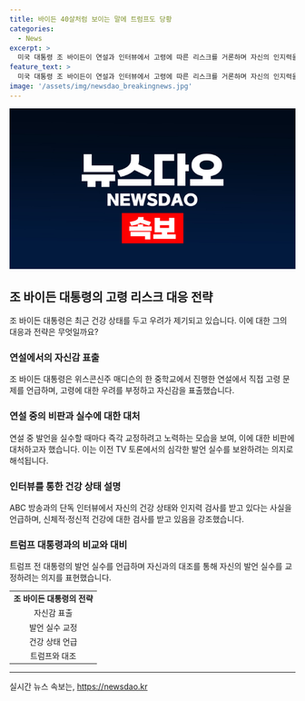 ```yaml
---
title: 바이든 40살처럼 보이는 말에 트럼프도 당황
categories:
  - News
excerpt: >
  미국 대통령 조 바이든이 연설과 인터뷰에서 고령에 따른 리스크를 거론하며 자신의 인지력을 강조했다. 바이든은 고령과 관련된 우려를 거론하고, 일자리 창출, 건강보험 개혁, 학자금 대출 탕감 등의 성과를 강조하며 논란을 어떻게 상쇄해 나가고자 하는지를 보여주었다. 이에 더하여, 인터뷰에서는 매일 인지력 및 신경 검사를 받고 있음을 강조하며 승리한 대통령으로써 자신의 능력을 다시 한번 어필하고 있다.
feature_text: >
  미국 대통령 조 바이든이 연설과 인터뷰에서 고령에 따른 리스크를 거론하며 자신의 인지력을 강조했다. 바이든은 고령과 관련된 우려를 거론하고, 일자리 창출, 건강보험 개혁, 학자금 대출 탕감 등의 성과를 강조하며 논란을 어떻게 상쇄해 나가고자 하는지를 보여주었다. 이에 더하여, 인터뷰에서는 매일 인지력 및 신경 검사를 받고 있음을 강조하며 승리한 대통령으로써 자신의 능력을 다시 한번 어필하고 있다.
image: '/assets/img/newsdao_breakingnews.jpg'
---
```


<p><img src="/assets/img/newsdao_breakingnews.jpg" alt="implanttips 속보" /></p>

<h2 data-ke-size="size26">조 바이든 대통령의 고령 리스크 대응 전략</h2>

<p data-ke-size="size16">조 바이든 대통령은 최근 건강 상태를 두고 우려가 제기되고 있습니다. 이에 대한 그의 대응과 전략은 무엇일까요?</p>

<h3 data-ke-size="size24">연설에서의 자신감 표출</h3>

<p data-ke-size="size16">조 바이든 대통령은 위스콘신주 매디슨의 한 중학교에서 진행한 연설에서 직접 고령 문제를 언급하며, 고령에 대한 우려를 부정하고 자신감을 표출했습니다.</p>

<h3 data-ke-size="size24">연설 중의 비판과 실수에 대한 대처</h3>

<p data-ke-size="size16">연설 중 발언을 실수할 때마다 즉각 교정하려고 노력하는 모습을 보여, 이에 대한 비판에 대처하고자 했습니다. 이는 이전 TV 토론에서의 심각한 발언 실수를 보완하려는 의지로 해석됩니다.</p>

<h3 data-ke-size="size24">인터뷰를 통한 건강 상태 설명</h3>

<p data-ke-size="size16">ABC 방송과의 단독 인터뷰에서 자신의 건강 상태와 인지력 검사를 받고 있다는 사실을 언급하며, 신체적·정신적 건강에 대한 검사를 받고 있음을 강조했습니다.</p>

<h3 data-ke-size="size24">트럼프 대통령과의 비교와 대비</h3>

<p data-ke-size="size16">트럼프 전 대통령의 발언 실수를 언급하며 자신과의 대조를 통해 자신의 발언 실수를 교정하려는 의지를 표현했습니다.</p>

<table>
  <tr>
    <td style="text-align: center; height: 17px;"><b>조 바이든 대통령의 전략</b></td>
  </tr>
  <tr>
    <td style="text-align: center; height: 17px;">자신감 표출</td>
  </tr>
  <tr>
    <td style="text-align: center; height: 17px;">발언 실수 교정</td>
  </tr>
  <tr>
    <td style="text-align: center; height: 17px;">건강 상태 언급</td>
  </tr>
  <tr>
    <td style="text-align: center; height: 17px;">트럼프와 대조</td>
  </tr>
</table>

<hr>
실시간 뉴스 속보는, <a href="https://newsdao.kr" rel="dofollow">https://newsdao.kr</a>


